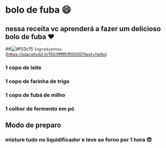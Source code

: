 # bolo de fuba :smile: <br>

## nessa receita vc aprenderá a fazer um delicioso bolo de fuba :heart:<br>

##![#f03c15](https://via.placeholder.com/15/f03c15/000000?text=+) `Ingredientes` <br>
(https://placehold.it/150/ffffff/ff0000?text=hello)
### 1 copo de leite <br>
### 1 copo de farinha de trigo<br>
### 1 copo de fubá de milho <br>
### 1 colher de fermento em pó

## Modo de preparo<br>

### misture tudo no liquidificador e leve ao forno por 1 hora :sunglasses:
